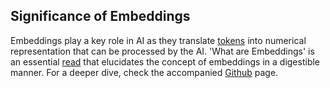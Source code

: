 ## Significance of Embeddings
Embeddings play a key role in AI as they translate [tokens](./tokenizing') into numerical representation that can be processed by the AI. 'What are Embeddings' is an essential [read](http://vickiboykis.com/what_are_embeddings/) that elucidates the concept of embeddings in a digestible manner. For a deeper dive, check the accompanied [Github](https://github.com/veekaybee/what_are_embeddings/blob/main/README.md) page.
